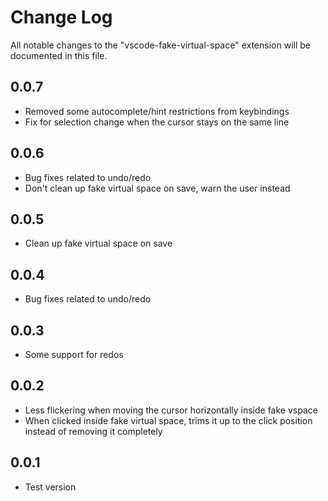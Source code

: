 # Change Log

All notable changes to the "vscode-fake-virtual-space" extension will be documented in this file.

## 0.0.7

- Removed some autocomplete/hint restrictions from keybindings
- Fix for selection change when the cursor stays on the same line

## 0.0.6

- Bug fixes related to undo/redo
- Don't clean up fake virtual space on save, warn the user instead

## 0.0.5

- Clean up fake virtual space on save

## 0.0.4

- Bug fixes related to undo/redo

## 0.0.3

- Some support for redos

## 0.0.2

- Less flickering when moving the cursor horizontally inside fake vspace
- When clicked inside fake virtual space, trims it up to the click position instead of removing it completely

## 0.0.1

- Test version
